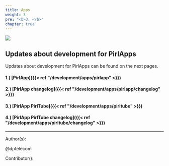 ```yaml
---
title: Apps
weight: 3
pre: "<b>3. </b>"
chapter: true
---
```

![](/development/images/PirlApps.jpg)


## Updates about development for PirlApps

Updates about development for PirlApps can be found on the next pages.

#### 1.) [PirlApp]({{< ref "/development/apps/pirlapp" >}})
#### 2.) [PirlApp changelog]({{< ref "/development/apps/pirlapp/changelog" >}})
#### 3.) [PirlApp PirlTube]({{< ref "/development/apps/pirltube" >}})
#### 4.) [PirlApp PirlTube changelog]({{< ref "/development/apps/pirltube/changelog" >}})



















---
Author(s):

@dptelecom

Contributor():
